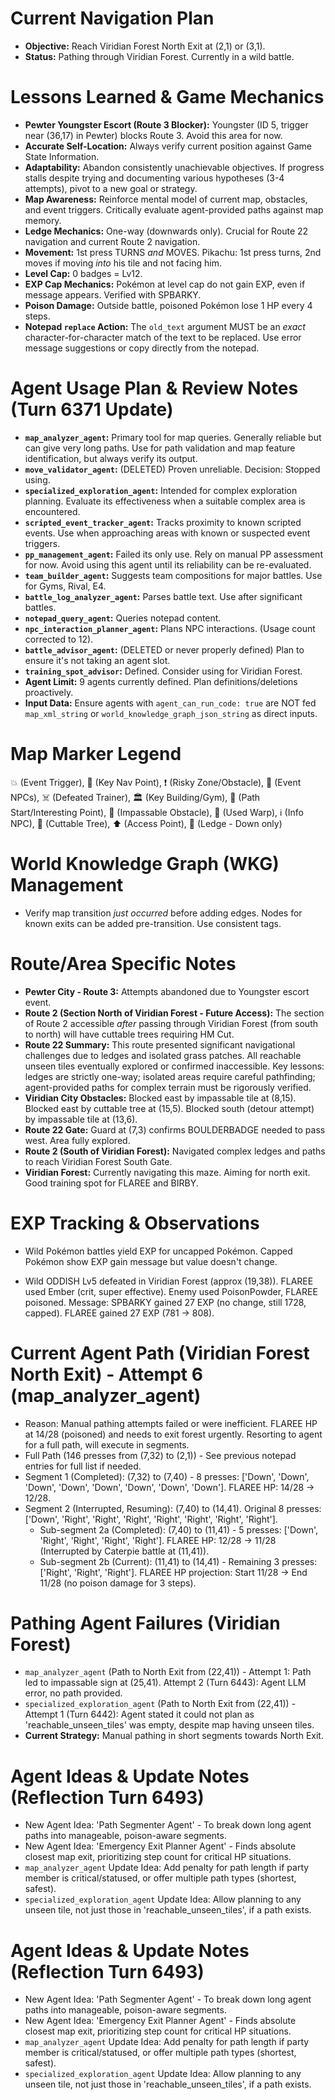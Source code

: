 # Current Navigation Plan
*   **Objective:** Reach Viridian Forest North Exit at (2,1) or (3,1).
*   **Status:** Pathing through Viridian Forest. Currently in a wild battle.

# Lessons Learned & Game Mechanics
*   **Pewter Youngster Escort (Route 3 Blocker):** Youngster (ID 5, trigger near (36,17) in Pewter) blocks Route 3. Avoid this area for now.
*   **Accurate Self-Location:** Always verify current position against Game State Information.
*   **Adaptability:** Abandon consistently unachievable objectives. If progress stalls despite trying and documenting various hypotheses (3-4 attempts), pivot to a new goal or strategy.
*   **Map Awareness:** Reinforce mental model of current map, obstacles, and event triggers. Critically evaluate agent-provided paths against map memory.
*   **Ledge Mechanics:** One-way (downwards only). Crucial for Route 22 navigation and current Route 2 navigation.
*   **Movement:** 1st press TURNS *and* MOVES. Pikachu: 1st press turns, 2nd moves if moving *into* his tile and not facing him.
*   **Level Cap:** 0 badges = Lv12.
*   **EXP Cap Mechanics:** Pokémon at level cap do not gain EXP, even if message appears. Verified with SPBARKY.
*   **Poison Damage:** Outside battle, poisoned Pokémon lose 1 HP every 4 steps.
*   **Notepad `replace` Action:** The `old_text` argument MUST be an *exact* character-for-character match of the text to be replaced. Use error message suggestions or copy directly from the notepad.

# Agent Usage Plan & Review Notes (Turn 6371 Update)
*   **`map_analyzer_agent`:** Primary tool for map queries. Generally reliable but can give very long paths. Use for path validation and map feature identification, but always verify its output.
*   **`move_validator_agent`:** (DELETED) Proven unreliable. Decision: Stopped using.
*   **`specialized_exploration_agent`:** Intended for complex exploration planning. Evaluate its effectiveness when a suitable complex area is encountered.
*   **`scripted_event_tracker_agent`:** Tracks proximity to known scripted events. Use when approaching areas with known or suspected event triggers.
*   **`pp_management_agent`:** Failed its only use. Rely on manual PP assessment for now. Avoid using this agent until its reliability can be re-evaluated.
*   **`team_builder_agent`:** Suggests team compositions for major battles. Use for Gyms, Rival, E4.
*   **`battle_log_analyzer_agent`:** Parses battle text. Use after significant battles.
*   **`notepad_query_agent`:** Queries notepad content.
*   **`npc_interaction_planner_agent`:** Plans NPC interactions. (Usage count corrected to 12).
*   **`battle_advisor_agent`:** (DELETED or never properly defined) Plan to ensure it's not taking an agent slot.
*   **`training_spot_advisor`:** Defined. Consider using for Viridian Forest.
*   **Agent Limit:** 9 agents currently defined. Plan definitions/deletions proactively.
*   **Input Data:** Ensure agents with `agent_can_run_code: true` are NOT fed `map_xml_string` or `world_knowledge_graph_json_string` as direct inputs.

# Map Marker Legend
💥 (Event Trigger), 🎯 (Key Nav Point), ❗ (Risky Zone/Obstacle), 💁 (Event NPCs), ☠️ (Defeated Trainer), 🏛️ (Key Building/Gym), 📍 (Path Start/Interesting Point), 🧱 (Impassable Obstacle), 🚪 (Used Warp), ℹ️ (Info NPC), 🌱 (Cuttable Tree), ⬆️ (Access Point), 🚧 (Ledge - Down only)

# World Knowledge Graph (WKG) Management
*   Verify map transition *just occurred* before adding edges. Nodes for known exits can be added pre-transition. Use consistent tags.

# Route/Area Specific Notes
*   **Pewter City - Route 3:** Attempts abandoned due to Youngster escort event.
*   **Route 2 (Section North of Viridian Forest - Future Access):** The section of Route 2 accessible *after* passing through Viridian Forest (from south to north) will have cuttable trees requiring HM Cut.
*   **Route 22 Summary:** This route presented significant navigational challenges due to ledges and isolated grass patches. All reachable unseen tiles eventually explored or confirmed inaccessible. Key lessons: ledges are strictly one-way; isolated areas require careful pathfinding; agent-provided paths for complex terrain must be rigorously verified.
*   **Viridian City Obstacles:** Blocked east by impassable tile at (8,15). Blocked east by cuttable tree at (15,5). Blocked south (detour attempt) by impassable tile at (13,6).
*   **Route 22 Gate:** Guard at (7,3) confirms BOULDERBADGE needed to pass west. Area fully explored.
*   **Route 2 (South of Viridian Forest):** Navigated complex ledges and paths to reach Viridian Forest South Gate.
*   **Viridian Forest:** Currently navigating this maze. Aiming for north exit. Good training spot for FLAREE and BIRBY.

# EXP Tracking & Observations
*   Wild Pokémon battles yield EXP for uncapped Pokémon. Capped Pokémon show EXP gain message but value doesn't change.

- Wild ODDISH Lv5 defeated in Viridian Forest (approx (19,38)). FLAREE used Ember (crit, super effective). Enemy used PoisonPowder, FLAREE poisoned. Message: SPBARKY gained 27 EXP (no change, still 1728, capped). FLAREE gained 27 EXP (781 -> 808).

# Current Agent Path (Viridian Forest North Exit) - Attempt 6 (map_analyzer_agent)
*   Reason: Manual pathing attempts failed or were inefficient. FLAREE HP at 14/28 (poisoned) and needs to exit forest urgently. Resorting to agent for a full path, will execute in segments.
*   Full Path (146 presses from (7,32) to (2,1)) - See previous notepad entries for full list if needed.
*   Segment 1 (Completed): (7,32) to (7,40) - 8 presses: ['Down', 'Down', 'Down', 'Down', 'Down', 'Down', 'Down', 'Down']. FLAREE HP: 14/28 -> 12/28.
*   Segment 2 (Interrupted, Resuming): (7,40) to (14,41). Original 8 presses: ['Down', 'Right', 'Right', 'Right', 'Right', 'Right', 'Right', 'Right'].
    *   Sub-segment 2a (Completed): (7,40) to (11,41) - 5 presses: ['Down', 'Right', 'Right', 'Right', 'Right']. FLAREE HP: 12/28 -> 11/28 (Interrupted by Caterpie battle at (11,41)).
    *   Sub-segment 2b (Current): (11,41) to (14,41) - Remaining 3 presses: ['Right', 'Right', 'Right']. FLAREE HP projection: Start 11/28 -> End 11/28 (no poison damage for 3 steps).

# Pathing Agent Failures (Viridian Forest)
*   `map_analyzer_agent` (Path to North Exit from (22,41)) - Attempt 1: Path led to impassable sign at (25,41). Attempt 2 (Turn 6443): Agent LLM error, no path provided.
*   `specialized_exploration_agent` (Path to North Exit from (22,41)) - Attempt 1 (Turn 6442): Agent stated it could not plan as 'reachable_unseen_tiles' was empty, despite map having unseen tiles.
*   **Current Strategy:** Manual pathing in short segments towards North Exit.

# Agent Ideas & Update Notes (Reflection Turn 6493)
*   New Agent Idea: 'Path Segmenter Agent' - To break down long agent paths into manageable, poison-aware segments.
*   New Agent Idea: 'Emergency Exit Planner Agent' - Finds absolute closest map exit, prioritizing step count for critical HP situations.
*   `map_analyzer_agent` Update Idea: Add penalty for path length if party member is critical/statused, or offer multiple path types (shortest, safest).
*   `specialized_exploration_agent` Update Idea: Allow planning to any unseen tile, not just those in 'reachable_unseen_tiles', if a path exists.

# Agent Ideas & Update Notes (Reflection Turn 6493)
*   New Agent Idea: 'Path Segmenter Agent' - To break down long agent paths into manageable, poison-aware segments.
*   New Agent Idea: 'Emergency Exit Planner Agent' - Finds absolute closest map exit, prioritizing step count for critical HP situations.
*   `map_analyzer_agent` Update Idea: Add penalty for path length if party member is critical/statused, or offer multiple path types (shortest, safest).
*   `specialized_exploration_agent` Update Idea: Allow planning to any unseen tile, not just those in 'reachable_unseen_tiles', if a path exists.